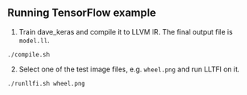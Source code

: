 Running TensorFlow example
---
1. Train dave_keras and compile it to LLVM IR. The final output file is `model.ll`.
```
./compile.sh
```

2. Select one of the test image files, e.g. `wheel.png` and run LLTFI on it.
```
./runllfi.sh wheel.png
```
